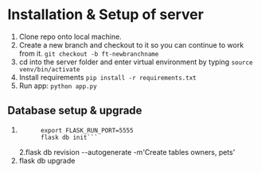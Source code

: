 # Installation & Setup of server

1. Clone repo onto local machine.
2. Create a new branch and checkout to it so you can continue to work from it. `git checkout -b ft-newbranchname`
3. cd into the server folder and enter virtual environment by typing `source venv/bin/activate`
4. Install requirements `pip install -r requirements.txt`
5. Run app: `python app.py`



## Database setup & upgrade

1. ````export FLASK_APP=app.py
         export FLASK_RUN_PORT=5555
         flask db init```
   ````
   2.flask db revision --autogenerate -m'Create tables owners, pets'
2. flask db upgrade
